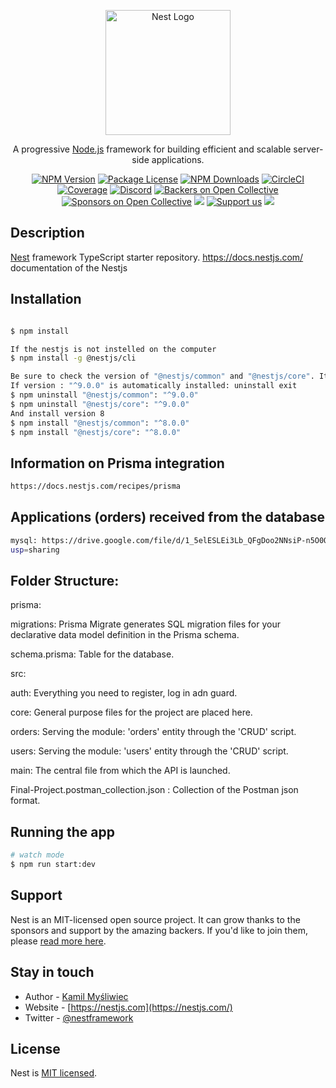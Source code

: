 <p align="center">
  <a href="http://nestjs.com/" target="blank"><img src="https://nestjs.com/img/logo-small.svg" width="200" alt="Nest Logo" /></a>
</p>

[circleci-image]: https://img.shields.io/circleci/build/github/nestjs/nest/master?token=abc123def456
[circleci-url]: https://circleci.com/gh/nestjs/nest

  <p align="center">A progressive <a href="http://nodejs.org" target="_blank">Node.js</a> framework for building efficient and scalable server-side applications.</p>
    <p align="center">
<a href="https://www.npmjs.com/~nestjscore" target="_blank"><img src="https://img.shields.io/npm/v/@nestjs/core.svg" alt="NPM Version" /></a>
<a href="https://www.npmjs.com/~nestjscore" target="_blank"><img src="https://img.shields.io/npm/l/@nestjs/core.svg" alt="Package License" /></a>
<a href="https://www.npmjs.com/~nestjscore" target="_blank"><img src="https://img.shields.io/npm/dm/@nestjs/common.svg" alt="NPM Downloads" /></a>
<a href="https://circleci.com/gh/nestjs/nest" target="_blank"><img src="https://img.shields.io/circleci/build/github/nestjs/nest/master" alt="CircleCI" /></a>
<a href="https://coveralls.io/github/nestjs/nest?branch=master" target="_blank"><img src="https://coveralls.io/repos/github/nestjs/nest/badge.svg?branch=master#9" alt="Coverage" /></a>
<a href="https://discord.gg/G7Qnnhy" target="_blank"><img src="https://img.shields.io/badge/discord-online-brightgreen.svg" alt="Discord"/></a>
<a href="https://opencollective.com/nest#backer" target="_blank"><img src="https://opencollective.com/nest/backers/badge.svg" alt="Backers on Open Collective" /></a>
<a href="https://opencollective.com/nest#sponsor" target="_blank"><img src="https://opencollective.com/nest/sponsors/badge.svg" alt="Sponsors on Open Collective" /></a>
  <a href="https://paypal.me/kamilmysliwiec" target="_blank"><img src="https://img.shields.io/badge/Donate-PayPal-ff3f59.svg"/></a>
    <a href="https://opencollective.com/nest#sponsor"  target="_blank"><img src="https://img.shields.io/badge/Support%20us-Open%20Collective-41B883.svg" alt="Support us"></a>
  <a href="https://twitter.com/nestframework" target="_blank"><img src="https://img.shields.io/twitter/follow/nestframework.svg?style=social&label=Follow"></a>
</p>
  <!--[![Backers on Open Collective](https://opencollective.com/nest/backers/badge.svg)](https://opencollective.com/nest#backer)
  [![Sponsors on Open Collective](https://opencollective.com/nest/sponsors/badge.svg)](https://opencollective.com/nest#sponsor)-->

## Description

[Nest](https://github.com/nestjs/nest) framework TypeScript starter repository.
https://docs.nestjs.com/  documentation of the Nestjs

## Installation

```bash

$ npm install

If the nestjs is not instelled on the computer 
$ npm install -g @nestjs/cli

Be sure to check the version of "@nestjs/common" and "@nestjs/core". It should be "^8.0.0". 
If version : "^9.0.0" is automatically installed: uninstall exit 
$ npm uninstall "@nestjs/common": "^9.0.0"
$ npm uninstall "@nestjs/core": "^9.0.0"
And install version 8
$ npm install "@nestjs/common": "^8.0.0"
$ npm install "@nestjs/core": "^8.0.0"
```

## Information on Prisma integration

```bash
https://docs.nestjs.com/recipes/prisma

```

## Applications (orders) received from the database

```bash
mysql: https://drive.google.com/file/d/1_5elESLEi3Lb_QFgDoo2NNsiP-n5O0Ow/view?
usp=sharing

```

## Folder Structure:

prisma:

migrations: Prisma Migrate generates SQL migration files for your declarative data model definition in the Prisma schema.

schema.prisma: Table for the database.

src: 

   auth: Everything you need to register, log in adn guard.

   core: General purpose files for the project are placed here.

   orders: Serving the module: 'orders' entity through the 'CRUD' script.

   users: Serving the module: 'users' entity through the 'CRUD' script.

   main: The central file from which the API is launched.

   Final-Project.postman_collection.json : Collection of the Postman json format. 


## Running the app

```bash
# watch mode
$ npm run start:dev

```


## Support

Nest is an MIT-licensed open source project. It can grow thanks to the sponsors and support by the amazing backers. If you'd like to join them, please [read more here](https://docs.nestjs.com/support).

## Stay in touch

- Author - [Kamil Myśliwiec](https://kamilmysliwiec.com)
- Website - [https://nestjs.com](https://nestjs.com/)
- Twitter - [@nestframework](https://twitter.com/nestframework)

## License

Nest is [MIT licensed](LICENSE).

